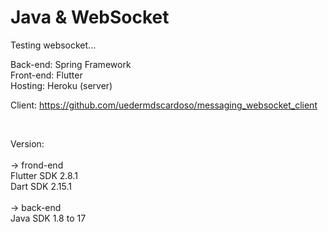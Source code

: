 # Java & WebSocket

Testing websocket...

Back-end:  Spring Framework <br />
Front-end: Flutter <br />
Hosting: Heroku (server)

Client: https://github.com/uedermdscardoso/messaging_websocket_client

<br />

Version:  <br />
<br/>
-> frond-end <br /> 
Flutter SDK 2.8.1 <br />
Dart SDK 2.15.1  <br />
<br />
-> back-end <br />
Java SDK 1.8 to 17
